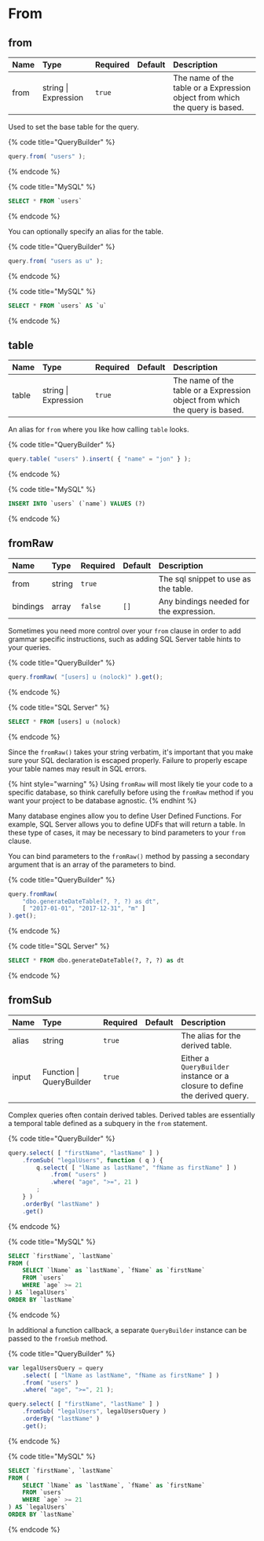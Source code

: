 # From

## from <a id="get"></a>

| Name | Type | Required | Default | Description |
| :--- | :--- | :--- | :--- | :--- |
| from | string \| Expression | `true` | ​ | The name of the table or a Expression object from which the query is based. |

Used to set the base table for the query.

{% code title="QueryBuilder" %}
```javascript
query.from( "users" );
```
{% endcode %}

{% code title="MySQL" %}
```sql
SELECT * FROM `users`
```
{% endcode %}

You can optionally specify an alias for the table.

{% code title="QueryBuilder" %}
```javascript
query.from( "users as u" );
```
{% endcode %}

{% code title="MySQL" %}
```sql
SELECT * FROM `users` AS `u`
```
{% endcode %}

## table <a id="get"></a>

| Name | Type | Required | Default | Description |
| :--- | :--- | :--- | :--- | :--- |
| table | string \| Expression | `true` | ​ | The name of the table or a Expression object from which the query is based. |

An alias for `from` where you like how calling `table` looks.

{% code title="QueryBuilder" %}
```javascript
query.table( "users" ).insert( { "name" = "jon" } );
```
{% endcode %}

{% code title="MySQL" %}
```sql
INSERT INTO `users` (`name`) VALUES (?)
```
{% endcode %}

## fromRaw <a id="get"></a>

| Name | Type | Required | Default | Description |
| :--- | :--- | :--- | :--- | :--- |
| from | string | `true` | ​ | The sql snippet to use as the table. |
| bindings | array | `false` | `[]` | Any bindings needed for the expression. |

Sometimes you need more control over your `from` clause in order to add grammar specific instructions, such as adding SQL Server table hints to your queries.

{% code title="QueryBuilder" %}
```javascript
query.fromRaw( "[users] u (nolock)" ).get();
```
{% endcode %}

{% code title="SQL Server" %}
```sql
SELECT * FROM [users] u (nolock) 
```
{% endcode %}

Since the `fromRaw()` takes your string verbatim, it's important that you make sure your SQL declaration is escaped properly. Failure to properly escape your table names may result in SQL errors.

{% hint style="warning" %}
Using `fromRaw` will most likely tie your code to a specific database, so think carefully before using the `fromRaw` method if you want your project to be database agnostic.
{% endhint %}

Many database engines allow you to define User Defined Functions. For example, SQL Server allows you to define UDFs that will return a table. In these type of cases, it may be necessary to bind parameters to your `from` clause.

You can bind parameters to the `fromRaw()` method by passing a secondary argument that is an array of the parameters to bind.

{% code title="QueryBuilder" %}
```javascript
query.fromRaw(
    "dbo.generateDateTable(?, ?, ?) as dt",
    [ "2017-01-01", "2017-12-31", "m" ]
).get();
```
{% endcode %}

{% code title="SQL Server" %}
```sql
SELECT * FROM dbo.generateDateTable(?, ?, ?) as dt
```
{% endcode %}

## fromSub <a id="get"></a>

| Name | Type | Required | Default | Description |
| :--- | :--- | :--- | :--- | :--- |
| alias | string | `true` | ​ | The alias for the derived table. |
| input | Function \| QueryBuilder | `true` |  | Either a `QueryBuilder` instance or a closure to define the derived query. |

Complex queries often contain derived tables. Derived tables are essentially a temporal table defined as a subquery in the `from` statement.

{% code title="QueryBuilder" %}
```javascript
query.select( [ "firstName", "lastName" ] )
    .fromSub( "legalUsers", function ( q ) {
        q.select( [ "lName as lastName", "fName as firstName" ] )
            .from( "users" )
            .where( "age", ">=", 21 )
        ;
    } )
    .orderBy( "lastName" )
    .get()
```
{% endcode %}

{% code title="MySQL" %}
```sql
SELECT `firstName`, `lastName`
FROM (
    SELECT `lName` as `lastName`, `fName` as `firstName`
    FROM `users`
    WHERE `age` >= 21
) AS `legalUsers`
ORDER BY `lastName`
```
{% endcode %}

In additional a function callback, a separate `QueryBuilder` instance can be passed to the `fromSub` method.

{% code title="QueryBuilder" %}
```javascript
var legalUsersQuery = query
    .select( [ "lName as lastName", "fName as firstName" ] )
    .from( "users" )
    .where( "age", ">=", 21 );

query.select( [ "firstName", "lastName" ] )
    .fromSub( "legalUsers", legalUsersQuery )
    .orderBy( "lastName" )
    .get();
```
{% endcode %}

{% code title="MySQL" %}
```sql
SELECT `firstName`, `lastName`
FROM (
    SELECT `lName` as `lastName`, `fName` as `firstName`
    FROM `users`
    WHERE `age` >= 21
) AS `legalUsers`
ORDER BY `lastName`
```
{% endcode %}

